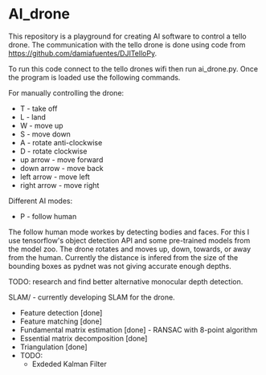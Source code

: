 # AI_drone

This repository is a playground for creating AI software to control a tello drone.
The communication with the tello drone is done using code from https://github.com/damiafuentes/DJITelloPy.

To run this code connect to the tello drones wifi then run ai_drone.py.
Once the program is loaded use the following commands.

For manually controlling the drone:
* T - take off
* L - land
* W - move up
* S - move down
* A - rotate anti-clockwise
* D - rotate clockwise
* up arrow - move forward
* down arrow - move back
* left arrow - move left
* right arrow - move right

Different AI modes:
* P - follow human

The follow human mode workes by detecting bodies and faces. For this I use tensorflow's object detection API and some pre-trained models from the model zoo. The drone rotates and moves up, down, towards, or away from the human. 
Currently the distance is infered from the size of the bounding boxes as pydnet was not giving accurate enough depths.

TODO: research and find better alternative monocular depth detection.

SLAM/ - currently developing SLAM for the drone.
  * Feature detection [done]
  * Feature matching [done]
  * Fundamental matrix estimation [done] - RANSAC with 8-point algorithm
  * Essential matrix decomposition [done]
  * Triangulation [done]
  * TODO:
    * Exdeded Kalman Filter
  
